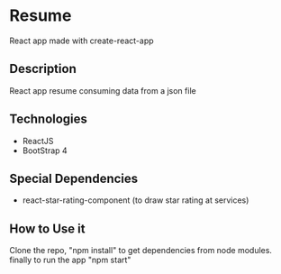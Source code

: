 # Resume

React app made with create-react-app

## Description

React app resume consuming data from a json file

## Technologies

- ReactJS
- BootStrap 4

## Special Dependencies

- react-star-rating-component (to draw star rating at services)

## How to Use it

Clone the repo, "npm install" to get dependencies from node modules.
finally to run the app "npm start"